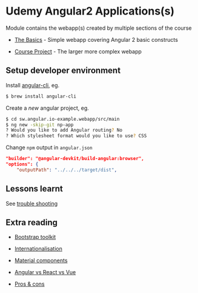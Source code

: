 # Udemy Angular2 Applications(s)

Module contains the webapp(s) created by multiple sections of the course

* [The Basics](the-basics.md) - Simple webapp covering Angular 2 basic constructs

* [Course Project](course-project.md) - The larger more complex webapp

## Setup developer environment

Install [angular-cli](https://cli.angular.io/), eg.

```bash
$ brew install angular-cli
```

Create a *new* angular project, eg.

```bash
$ cd sw.angular.io-example.webapp/src/main
$ ng new -skip-git np-app
? Would you like to add Angular routing? No
? Which stylesheet format would you like to use? CSS
```

Change `npm` output in `angular.json`

```json
"builder": "@angular-devkit/build-angular:browser",
"options": {
    "outputPath": "../../../target/dist",
```

## Lessons learnt

See [trouble shooting](trouble-shooting.md)

## Extra reading

* [Bootstrap toolkit](./bootstrap-toolkit.md)

* [Internationalisation](https://angular.io/guide/i18n)

* [Material components](https://material.angular.io/components/)

* [Angular vs React vs Vue](https://www.codeinwp.com/blog/angular-vs-vue-vs-react/)

* [Pros & cons](https://medium.com/@TechMagic/reactjs-vs-angular5-vs-vue-js-what-to-choose-in-2018-b91e028fa91d)

